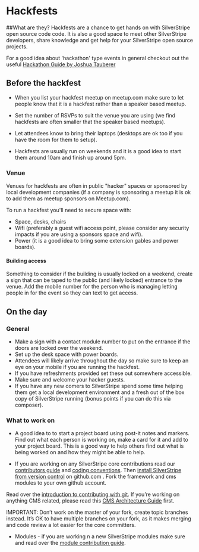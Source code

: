 # Hackfests

##What are they?
Hackfests are a chance to get hands on with SilverStripe open source code code. It is also a good space to meet other SilverStripe developers, share knowledge and get help for your SilverStripe open source projects.

For a good idea about 'hackathon' type events in general checkout out the useful [Hackathon Guide by Joshua Tauberer](https://hackathon.guide/)

## Before the hackfest 
* When you list your hackfest meetup on meetup.com make sure to let people know that it is a hackfest rather than a speaker based meetup. 

* Set the number of RSVPs to suit the venue you are using (we find hackfests are often smaller that the speaker based meetups).

* Let attendees know to bring their laptops (desktops are ok too if you have the room for them to setup).

* Hackfests are usually run on weekends and it is a good idea to start them around 10am and finish up around 5pm.

### Venue
Venues for hackfests are often in public "hacker" spaces or sponsored by local development companies (if a company is sponsoring a meetup it is ok to add them as meetup sponsors on Meetup.com).

To run a hackfest you'll need to secure space with:
 * Space, desks, chairs
 * Wifi (preferably a guest wifi access point, please consider any security impacts if you are using a sponsors space and wifi).
 * Power (it is a good idea to bring some extension gables and power boards).
 
#### Building access
Something to consider if the building is usually locked on a weekend, create a sign that can be taped to the public (and likely locked) entrance to the venue. Add the mobile number for the person who is managing letting people in for the event so they can text to get access.

## On the day
### General
* Make a sign with a contact module number to put on the entrance if the doors are locked over the weekend.
* Set up the desk space with power boards.
* Attendees will likely arrive throughout the day so make sure to keep an eye on your mobile if you are running the hackfest.
* If you have refreshments provided set these out somewhere accessible.
* Make sure and welcome your hacker guests.
* If you have any new comers to SilverStripe spend some time helping them get a local development environment and a fresh out of the box copy of SilverStripe running (bonus points if you can do this via composer).

### What to work on
* A good idea to to start a project board using post-it notes and markers. Find out what each person is working on, make a card for it and add to your project board. This is a good way to help others find out what is being worked on and how they might be able to help.

* If you are working on any SilverStripe core contributions read our [contributors guide](http://doc.silverstripe.org/sapphire/en/misc/contributing) and [coding conventions](http://doc.silverstripe.org/sapphire/en/misc/coding-conventions). Then [install SilverStripe from version control](http://doc.silverstripe.org/sapphire/en/installation/from-source#option-2-installation-for-contributions) on github.com . Fork the framework and cms modules to your own github account. 

Read over the [introduction to contributing with git](http://doc.silverstripe.org/sapphire/en/trunk/misc/collaboration-on-git). If you’re working on anything CMS related, please read this [CMS Architecture Guide](http://doc.silverstripe.org/sapphire/en/trunk/reference/cms-architecture) first.

IMPORTANT: Don’t work on the master of your fork, create topic branches instead. It’s OK to have multiple branches on your fork, as it makes merging and code review a lot easier for the core committers.

* Modules - if you are working n a new SilverStripe modules make sure and read over the [module contribution guide](http://doc.silverstripe.org/framework/en/trunk/topics/module-development).


